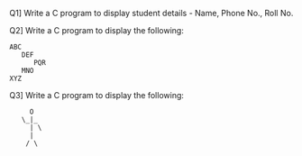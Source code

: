 Q1] Write a C program to display student details - Name, Phone No., Roll No.

Q2] Write a C program to display the following:
    
    ABC
       DEF
          PQR
       MNO
    XYZ

Q3] Write a C program to display the following:
    
         O
       \_|_
         | \
         |
        / \